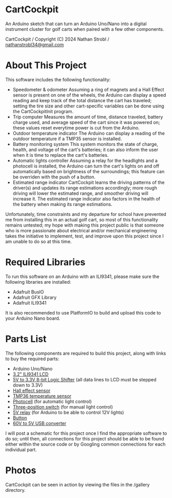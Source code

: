 # CartCockpit
An Arduino sketch that can turn an Arduino Uno/Nano into a digital instrument cluster for golf carts when paired with a few other components.

CartCockpit / Copyright (C) 2024 Nathan Strobl / nathanstrobl34@gmail.com

About This Project
====================
This software includes the following functionality:
- Speedometer & odometer
    Assuming a ring of magnets and a Hall Effect sensor is present on one of the wheels, the Arduino can display a speed reading and keep track of the total distance the cart has traveled; setting the tire size and other cart-specific variables can be done using the CartCockpitInit program. 
- Trip computer
    Measures the amount of time, distance traveled, battery charge used, and average speed of the cart since it was powered on; these values reset everytime power is cut from the Arduino. 
- Outdoor temperature indicator
    The Arduino can display a reading of the outdoor temperature if a TMP35 sensor is installed. 
- Battery monitoring system
    This system monitors the state of charge, health, and voltage of the cart's batteries; it can also inform the user when it is time to replace the cart's batteries. 
- Automatic lights controller
    Assuming a relay for the headlights and a photocell is installed, the Arduino can turn the cart's lights on and off automatically based on brightness of the surroundings; this feature can be overriden with the push of a button. 
- Estimated range indicator
    CartCockpit learns the driving patterns of the driver(s) and updates its range estimations accordingly; more rough driving will lower the estimated range, and smoother driving will increase it. The estimated range indicator also factors in the health of the battery when making its range estimations. 

Unfortunately, time constraints and my departure for school have prevented me from installing this in an actual golf cart, so most of this functionality remains untested; my hope with making this project public is that someone who is more passionate about electrical and/or mechanical engineering takes the initiative to implement, test, and improve upon this project since I am unable to do so at this time. 

<!-- A more in depth explanation of this project can be found [here](https://nathan-strobl.org/cartcockpit/overview). -->

Required Libraries
====================
To run this software on an Arduino with an ILI9341, please make sure the following libraries are installed:
- Adafruit BusIO
- Adafruit GFX Library
- Adafruit ILI9341

It is also recommended to use PlatformIO to build and upload this code to your Arduino Nano board.

Parts List
====================
The following components are required to build this project, along with links to buy the required parts:
- Arduino Uno/Nano
- [3.2" ILI9341 LCD](https://www.amazon.com/gp/product/B0B1M9S9V6/ref=ppx_yo_dt_b_search_asin_title?ie=UTF8&th=1)
- [5V to 3.3V 8-bit Logic Shifter](https://www.amazon.com/gp/product/B09R1QG957/ref=ppx_yo_dt_b_search_asin_title?ie=UTF8&psc=1) (all data lines to LCD must be stepped down to 3.3V)
- [Hall effect sensor](https://www.amazon.com/gp/product/B07QS6PN3B/ref=ppx_yo_dt_b_search_asin_title?ie=UTF8&psc=1)
- [TMP36 temperature sensor](https://www.amazon.com/BOJACK-Temperature-Sensors-TMP36GZ-Precision/dp/B08BFY91ZW/ref=sr_1_1_sspa?crid=2FS63S5LD867Q&keywords=tmp35&qid=1707685772&s=industrial&sprefix=tmp35%2Cindustrial%2C122&sr=1-1-spons&sp_csd=d2lkZ2V0TmFtZT1zcF9hdGY&psc=1)
- [Photocell](https://www.amazon.com/eBoot-Photoresistor-Sensitive-Resistor-Dependent/dp/B01N7V536K/ref=sr_1_3?crid=1CYTGXLT83XGN&keywords=photocell+electronics&qid=1707685813&s=industrial&sprefix=photocell+electronic%2Cindustrial%2C81&sr=1-3) (for automatic light control)
- [Three-position switch](https://www.amazon.com/gp/product/B085L9HFW2/ref=ppx_yo_dt_b_search_asin_title?ie=UTF8&psc=1) (for manual light control)
- [5V relay](https://www.amazon.com/Tolako-Arduino-Indicator-Channel-Official/dp/B00VRUAHLE/ref=sr_1_2_sspa?crid=Q408NAHBK67V&keywords=5v+relay&qid=1707685858&s=industrial&sprefix=5v+relay%2Cindustrial%2C93&sr=1-2-spons&sp_csd=d2lkZ2V0TmFtZT1zcF9hdGY&psc=1) (for Arduino to be able to control 12V lights)
- [Button](https://www.amazon.com/Gikfun-6x6x5mm-Switch-Button-Arduino/dp/B00R17XUFC/ref=sr_1_3?crid=IHS2W5JLVKLN&keywords=arduino+button&qid=1707685880&s=industrial&sprefix=arduino+button%2Cindustrial%2C84&sr=1-3)
- [60V to 5V USB converter](https://www.amazon.com/SSLHONG-Converter-Regulator-Waterproof-Transformer/dp/B0BJQ2PS3K/ref=sr_1_5?keywords=60v%2Bto%2B5v%2Busb&qid=1707685928&sr=8-5&th=1)

I will post a schematic for this project once I find the appropriate software to do so; until then, all connections for this project should be able to be found either within the source code or by Googling common connections for each individual part. 

Photos
====================
CartCockpit can be seen in action by viewing the files in the /gallery directory.

<!-- or by viewing the Gallery section [on this page](https://nathan-strobl.org/cartcockpit/overview). -->
